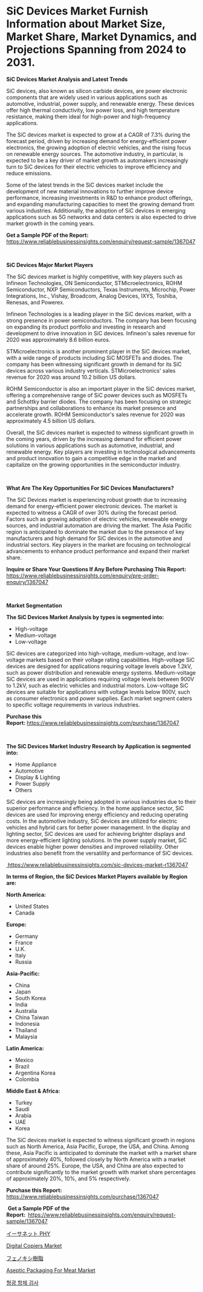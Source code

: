 <p><h1>SiC Devices Market Furnish Information about Market Size, Market Share, Market Dynamics, and Projections Spanning from 2024 to 2031.</h1></p><p><strong>SiC Devices Market Analysis and Latest Trends</strong></p>
<p><p>SiC devices, also known as silicon carbide devices, are power electronic components that are widely used in various applications such as automotive, industrial, power supply, and renewable energy. These devices offer high thermal conductivity, low power loss, and high temperature resistance, making them ideal for high-power and high-frequency applications.</p><p>The SiC devices market is expected to grow at a CAGR of 7.3% during the forecast period, driven by increasing demand for energy-efficient power electronics, the growing adoption of electric vehicles, and the rising focus on renewable energy sources. The automotive industry, in particular, is expected to be a key driver of market growth as automakers increasingly turn to SiC devices for their electric vehicles to improve efficiency and reduce emissions.</p><p>Some of the latest trends in the SiC devices market include the development of new material innovations to further improve device performance, increasing investments in R&D to enhance product offerings, and expanding manufacturing capacities to meet the growing demand from various industries. Additionally, the adoption of SiC devices in emerging applications such as 5G networks and data centers is also expected to drive market growth in the coming years.</p></p>
<p><strong>Get a Sample PDF of the Report:&nbsp;</strong> <a href="https://www.reliablebusinessinsights.com/enquiry/request-sample/1367047">https://www.reliablebusinessinsights.com/enquiry/request-sample/1367047</a></p>
<p>&nbsp;</p>
<p><strong>SiC Devices Major Market Players</strong></p>
<p><p>The SiC devices market is highly competitive, with key players such as Infineon Technologies, ON Semiconductor, STMicroelectronics, ROHM Semiconductor, NXP Semiconductors, Texas Instruments, Microchip, Power Integrations, Inc., Vishay, Broadcom, Analog Devices, IXYS, Toshiba, Renesas, and Powerex. </p><p>Infineon Technologies is a leading player in the SiC devices market, with a strong presence in power semiconductors. The company has been focusing on expanding its product portfolio and investing in research and development to drive innovation in SiC devices. Infineon's sales revenue for 2020 was approximately 8.6 billion euros.</p><p>STMicroelectronics is another prominent player in the SiC devices market, with a wide range of products including SiC MOSFETs and diodes. The company has been witnessing significant growth in demand for its SiC devices across various industry verticals. STMicroelectronics' sales revenue for 2020 was around 10.2 billion US dollars.</p><p>ROHM Semiconductor is also an important player in the SiC devices market, offering a comprehensive range of SiC power devices such as MOSFETs and Schottky barrier diodes. The company has been focusing on strategic partnerships and collaborations to enhance its market presence and accelerate growth. ROHM Semiconductor's sales revenue for 2020 was approximately 4.5 billion US dollars.</p><p>Overall, the SiC devices market is expected to witness significant growth in the coming years, driven by the increasing demand for efficient power solutions in various applications such as automotive, industrial, and renewable energy. Key players are investing in technological advancements and product innovation to gain a competitive edge in the market and capitalize on the growing opportunities in the semiconductor industry.</p></p>
<p>&nbsp;</p>
<p><strong>What Are The Key Opportunities For SiC Devices Manufacturers?</strong></p>
<p><p>The SiC Devices market is experiencing robust growth due to increasing demand for energy-efficient power electronic devices. The market is expected to witness a CAGR of over 30% during the forecast period. Factors such as growing adoption of electric vehicles, renewable energy sources, and industrial automation are driving the market. The Asia Pacific region is anticipated to dominate the market due to the presence of key manufacturers and high demand for SiC devices in the automotive and industrial sectors. Key players in the market are focusing on technological advancements to enhance product performance and expand their market share.</p></p>
<p><strong>Inquire or Share Your Questions If Any Before Purchasing This Report:</strong> <a href="https://www.reliablebusinessinsights.com/enquiry/pre-order-enquiry/1367047">https://www.reliablebusinessinsights.com/enquiry/pre-order-enquiry/1367047</a></p>
<p>&nbsp;</p>
<p><strong>Market Segmentation</strong></p>
<p><strong>The SiC Devices Market Analysis by types is segmented into:</strong></p>
<p><ul><li>High-voltage</li><li>Medium-voltage</li><li>Low-voltage</li></ul></p>
<p><p>SiC devices are categorized into high-voltage, medium-voltage, and low-voltage markets based on their voltage rating capabilities. High-voltage SiC devices are designed for applications requiring voltage levels above 1.2kV, such as power distribution and renewable energy systems. Medium-voltage SiC devices are used in applications requiring voltage levels between 900V to 1.2kV, such as electric vehicles and industrial motors. Low-voltage SiC devices are suitable for applications with voltage levels below 900V, such as consumer electronics and power supplies. Each market segment caters to specific voltage requirements in various industries.</p></p>
<p><strong>Purchase this Report:&nbsp;</strong><a href="https://www.reliablebusinessinsights.com/purchase/1367047">https://www.reliablebusinessinsights.com/purchase/1367047</a></p>
<p>&nbsp;</p>
<p><strong>The SiC Devices Market Industry Research by Application is segmented into:</strong></p>
<p><ul><li>Home Appliance</li><li>Automotive</li><li>Display & Lighting</li><li>Power Supply</li><li>Others</li></ul></p>
<p><p>SiC devices are increasingly being adopted in various industries due to their superior performance and efficiency. In the home appliance sector, SiC devices are used for improving energy efficiency and reducing operating costs. In the automotive industry, SiC devices are utilized for electric vehicles and hybrid cars for better power management. In the display and lighting sector, SiC devices are used for achieving brighter displays and more energy-efficient lighting solutions. In the power supply market, SiC devices enable higher power densities and improved reliability. Other industries also benefit from the versatility and performance of SiC devices.</p></p>
<p><a href="https://www.reliablebusinessinsights.com/sic-devices-market-r1367047">&nbsp;https://www.reliablebusinessinsights.com/sic-devices-market-r1367047</a></p>
<p><strong>In terms of Region, the SiC Devices Market Players available by Region are:</strong></p>
<p>
    <p> <strong> North America: </strong>
        <ul>
            <li>United States</li>
            <li>Canada</li>
        </ul>
        </p> 
    <p> <strong> Europe: </strong>
        <ul>
            <li>Germany</li>
            <li>France</li>
            <li>U.K.</li>
            <li>Italy</li>
            <li>Russia</li>
        </ul>
        </p> 
    <p> <strong> Asia-Pacific: </strong>
        <ul>
            <li>China</li>
            <li>Japan</li>
            <li>South Korea</li>
            <li>India</li>
            <li>Australia</li>
            <li>China Taiwan</li>
            <li>Indonesia</li>
            <li>Thailand</li>
            <li>Malaysia</li>
        </ul>
        </p> 
    <p> <strong> Latin America: </strong>
        <ul>
            <li>Mexico</li>
            <li>Brazil</li>
            <li>Argentina Korea</li>
            <li>Colombia</li>
        </ul>
        </p> 
    <p> <strong> Middle East & Africa: </strong>
        <ul>
            <li>Turkey</li>
            <li>Saudi</li>
            <li>Arabia</li>
            <li>UAE</li>
            <li>Korea</li>
        </ul>
    </p>
    </p>
<p><p>The SiC devices market is expected to witness significant growth in regions such as North America, Asia Pacific, Europe, the USA, and China. Among these, Asia Pacific is anticipated to dominate the market with a market share of approximately 40%, followed closely by North America with a market share of around 25%. Europe, the USA, and China are also expected to contribute significantly to the market growth with market share percentages of approximately 20%, 10%, and 5% respectively.</p></p>
<p><strong>Purchase this Report: </strong><a href="https://www.reliablebusinessinsights.com/purchase/1367047">https://www.reliablebusinessinsights.com/purchase/1367047</a></p>
<p>&nbsp;<strong>Get a Sample PDF of the Report:&nbsp;&nbsp;</strong><a href="https://www.reliablebusinessinsights.com/enquiry/request-sample/1367047">https://www.reliablebusinessinsights.com/enquiry/request-sample/1367047</a></p>
<p><strong></strong></p>
<p><p><a href="https://medium.com/@byroalenzuela76845/ethernet-phys%E5%B8%82%E5%A0%B4-2031%E5%B9%B4%E3%81%BE%E3%81%A7%E3%81%AE%E3%83%88%E3%83%AC%E3%83%B3%E3%83%89-%E4%BA%88%E6%B8%AC-%E7%AB%B6%E4%BA%89%E5%88%86%E6%9E%90-f89e125a6776">イーサネット PHY</a></p><p><a href="https://www.linkedin.com/pulse/market-forecast-global-digital-copiers-trends-impact-analysis-0b1ve?trackingId=A76msmxzZDtGL46EubePeQ%3D%3D">Digital Copiers Market</a></p><p><a href="https://medium.com/@jordymiller39/%E3%83%95%E3%82%A7%E3%83%8E%E3%82%AD%E3%82%B7%E6%A8%B9%E8%84%82%E5%B8%82%E5%A0%B4-%E7%A8%AE%E9%A1%9E-%E7%94%A8%E9%80%94-%E5%9C%B0%E7%90%86%E5%88%A5%E3%81%AE%E5%8C%85%E6%8B%AC%E7%9A%84%E8%A9%95%E4%BE%A1-ca4ff6ff2317">フェノキシ樹脂</a></p><p><a href="https://github.com/zmnbyevx75/Market-Research-Report-List-1/blob/main/aseptic-packaging-for-meat-market.md">Aseptic Packaging For Meat Market</a></p><p><a href="https://medium.com/@jerrodhilll/%ED%98%95%EA%B4%91-%ED%95%AD%EC%B2%B4-%EC%8B%9C%ED%97%98-%EC%8B%9C%EC%9E%A5-%EA%B7%9C%EB%AA%A8-%EB%B0%8F-%EC%8B%9C%EC%9E%A5-%EB%8F%99%ED%96%A5-%EC%99%84%EB%B2%BD%ED%95%9C-%EC%82%B0%EC%97%85-%EA%B0%9C%EC%9A%94-2024%EB%85%84%EB%B6%80%ED%84%B0-2031%EB%85%84-bd0163fc2e21">형광 항체 검사</a></p></p>